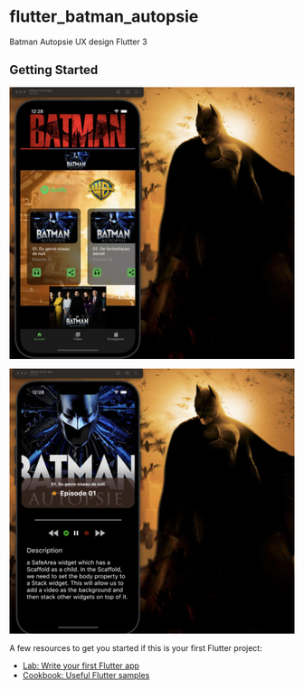 # flutter_batman_autopsie

Batman Autopsie
UX design Flutter 3

## Getting Started

![](./app/assets/images/screen1.png)

![](./app/assets/images/screen2.png)

A few resources to get you started if this is your first Flutter project:

- [Lab: Write your first Flutter app](https://docs.flutter.dev/get-started/codelab)
- [Cookbook: Useful Flutter samples](https://docs.flutter.dev/cookbook)
